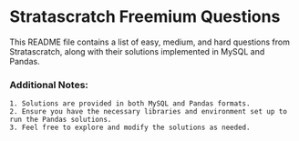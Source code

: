 # Stratascratch Freemium Questions

This README file contains a list of easy, medium, and hard questions from Stratascratch, along with their solutions implemented in MySQL and Pandas.

### Additional Notes:
    1. Solutions are provided in both MySQL and Pandas formats.
    2. Ensure you have the necessary libraries and environment set up to run the Pandas solutions.
    3. Feel free to explore and modify the solutions as needed.
